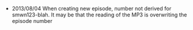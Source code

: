 * 2013/08/04 When creating new episode, number not derived for smwn123-blah. It may be that the reading of the MP3 is overwriting the episode number

